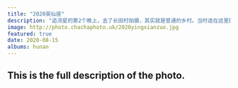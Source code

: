 ```yaml
---
title: "2020英仙座"
description: "追流星的第2个晚上，去了长田村拍摄，其实就是普通的乡村。当时选在这里的具体原因不记得了，可能是因为云层吧。那是一个美好、漆黑的夜里，后半夜月亮才升起。我和摄友婉芸在这里一直拍到后半夜才迟迟睡去。醒来已是天明，在斜坡上睡觉确实不太过，容易滑。而且车胎瘪了一个，又费力的换备胎，开出去找修车店补胎。"
image: http://photo.chachaphoto.uk/2020yingxianzuo.jpg  
featured: true
date: 2020-08-15
albums: hunan
---
```


## This is the full description of the photo.
